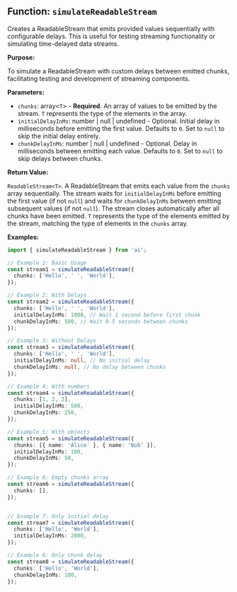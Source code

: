 ## Function: `simulateReadableStream`

Creates a ReadableStream that emits provided values sequentially with configurable delays. This is useful for testing streaming functionality or simulating time-delayed data streams.

**Purpose:**

To simulate a ReadableStream with custom delays between emitted chunks, facilitating testing and development of streaming components.

**Parameters:**

* `chunks`: array<`T`> - **Required**. An array of values to be emitted by the stream.  `T` represents the type of the elements in the array.
* `initialDelayInMs`: number | null | undefined - Optional. Initial delay in milliseconds before emitting the first value. Defaults to `0`. Set to `null` to skip the initial delay entirely.
* `chunkDelayInMs`: number | null | undefined - Optional. Delay in milliseconds between emitting each value. Defaults to `0`. Set to `null` to skip delays between chunks.


**Return Value:**

`ReadableStream<T>`. A ReadableStream that emits each value from the `chunks` array sequentially. The stream waits for `initialDelayInMs` before emitting the first value (if not `null`) and waits for `chunkDelayInMs` between emitting subsequent values (if not `null`). The stream closes automatically after all chunks have been emitted.  `T` represents the type of the elements emitted by the stream, matching the type of elements in the `chunks` array.


**Examples:**

```typescript
import { simulateReadableStream } from 'ai';

// Example 1: Basic Usage
const stream1 = simulateReadableStream({
  chunks: ['Hello', ' ', 'World'],
});

// Example 2: With Delays
const stream2 = simulateReadableStream({
  chunks: ['Hello', ' ', 'World'],
  initialDelayInMs: 1000, // Wait 1 second before first chunk
  chunkDelayInMs: 500, // Wait 0.5 seconds between chunks
});

// Example 3: Without Delays
const stream3 = simulateReadableStream({
  chunks: ['Hello', ' ', 'World'],
  initialDelayInMs: null, // No initial delay
  chunkDelayInMs: null, // No delay between chunks
});

// Example 4: With numbers
const stream4 = simulateReadableStream({
  chunks: [1, 2, 3],
  initialDelayInMs: 500,
  chunkDelayInMs: 250,
});

// Example 5: With objects
const stream5 = simulateReadableStream({
  chunks: [{ name: 'Alice' }, { name: 'Bob' }],
  initialDelayInMs: 100,
  chunkDelayInMs: 50,
});

// Example 6: Empty chunks array
const stream6 = simulateReadableStream({
  chunks: [],
});


// Example 7: Only initial delay
const stream7 = simulateReadableStream({
  chunks: ['Hello', 'World'],
  initialDelayInMs: 2000,
});

// Example 8: Only chunk delay
const stream8 = simulateReadableStream({
  chunks: ['Hello', 'World'],
  chunkDelayInMs: 100,
});
```
